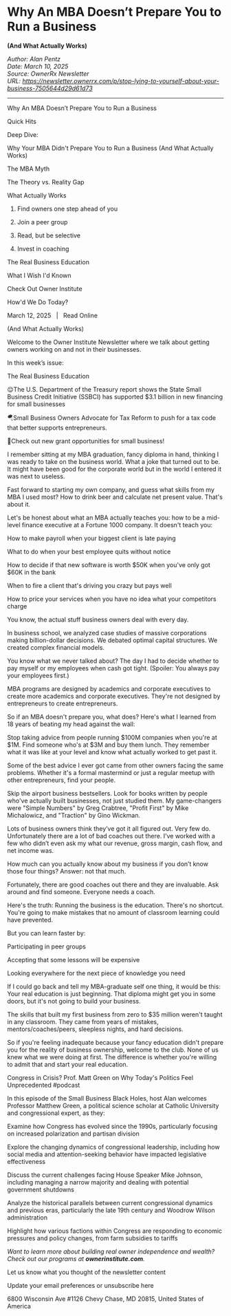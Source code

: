 # Why An MBA Doesn’t Prepare You to Run a Business
**(And What Actually Works)**

*Author: Alan Pentz*  
*Date: March 10, 2025*  
*Source: OwnerRx Newsletter*  
*URL: https://newsletter.ownerrx.com/p/stop-lying-to-yourself-about-your-business-7505644d29d61d73*

---

Why An MBA Doesn’t Prepare You to Run a Business

Quick Hits

Deep Dive:

Why Your MBA Didn't Prepare You to Run a Business (And What Actually Works)

The MBA Myth

The Theory vs. Reality Gap

What Actually Works

1. Find owners one step ahead of you

2. Join a peer group

3. Read, but be selective

4. Invest in coaching

The Real Business Education

What I Wish I'd Known

Check Out Owner Institute

How'd We Do Today?

March 12, 2025   |   Read Online

(And What Actually Works)

Welcome to the Owner Institute Newsletter where we talk about getting owners working on and not in their businesses.

In this week’s issue:

The Real Business Education

😌The U.S. Department of the Treasury report shows the State Small Business Credit Initiative (SSBCI) has supported $3.1 billion in new financing for small businesses

🪂Small Business Owners Advocate for Tax Reform to push for a tax code that better supports entrepreneurs.

🚀Check out new grant opportunities for small business!

I remember sitting at my MBA graduation, fancy diploma in hand, thinking I was ready to take on the business world. What a joke that turned out to be. It might have been good for the corporate world but in the world I entered it was next to useless.

Fast forward to starting my own company, and guess what skills from my MBA I used most? How to drink beer and calculate net present value. That's about it.

Let's be honest about what an MBA actually teaches you: how to be a mid-level finance executive at a Fortune 1000 company. It doesn't teach you:

How to make payroll when your biggest client is late paying

What to do when your best employee quits without notice

How to decide if that new software is worth $50K when you've only got $60K in the bank

When to fire a client that's driving you crazy but pays well

How to price your services when you have no idea what your competitors charge

You know, the actual stuff business owners deal with every day.

In business school, we analyzed case studies of massive corporations making billion-dollar decisions. We debated optimal capital structures. We created complex financial models.

You know what we never talked about? The day I had to decide whether to pay myself or my employees when cash got tight. (Spoiler: You always pay your employees first.)

MBA programs are designed by academics and corporate executives to create more academics and corporate executives. They're not designed by entrepreneurs to create entrepreneurs.

So if an MBA doesn't prepare you, what does? Here's what I learned from 18 years of beating my head against the wall:

Stop taking advice from people running $100M companies when you're at $1M. Find someone who's at $3M and buy them lunch. They remember what it was like at your level and know what actually worked to get past it.

Some of the best advice I ever got came from other owners facing the same problems. Whether it's a formal mastermind or just a regular meetup with other entrepreneurs, find your people.

Skip the airport business bestsellers. Look for books written by people who've actually built businesses, not just studied them. My game-changers were "Simple Numbers" by Greg Crabtree, "Profit First" by Mike Michalowicz, and "Traction" by Gino Wickman.

Lots of business owners think they’ve got it all figured out. Very few do. Unfortunately there are a lot of bad coaches out there. I’ve worked with a few who didn’t even ask my what our revenue, gross margin, cash flow, and net income was.

How much can you actually know about my business if you don’t know those four things? Answer: not that much.

Fortunately, there are good coaches out there and they are invaluable. Ask around and find someone. Everyone needs a coach.

Here's the truth: Running the business is the education. There's no shortcut. You're going to make mistakes that no amount of classroom learning could have prevented.

But you can learn faster by:

Participating in peer groups

Accepting that some lessons will be expensive

Looking everywhere for the next piece of knowledge you need

If I could go back and tell my MBA-graduate self one thing, it would be this: Your real education is just beginning. That diploma might get you in some doors, but it's not going to build your business.

The skills that built my first business from zero to $35 million weren't taught in any classroom. They came from years of mistakes, mentors/coaches/peers, sleepless nights, and hard decisions.

So if you're feeling inadequate because your fancy education didn't prepare you for the reality of business ownership, welcome to the club. None of us knew what we were doing at first. The difference is whether you're willing to admit that and start your real education.

Congress in Crisis? Prof. Matt Green on Why Today's Politics Feel Unprecedented #podcast

In this episode of the Small Business Black Holes, host Alan welcomes Professor Matthew Green, a political science scholar at Catholic University and congressional expert, as they:

Examine how Congress has evolved since the 1990s, particularly focusing on increased polarization and partisan division

Explore the changing dynamics of congressional leadership, including how social media and attention-seeking behavior have impacted legislative effectiveness

Discuss the current challenges facing House Speaker Mike Johnson, including managing a narrow majority and dealing with potential government shutdowns

Analyze the historical parallels between current congressional dynamics and previous eras, particularly the late 19th century and Woodrow Wilson administration

Highlight how various factions within Congress are responding to economic pressures and policy changes, from farm subsidies to tariffs

*Want to learn more about building real owner independence and wealth? Check out our programs at **ownerinstitute.com**.*

Let us know what you thought of the newsletter content

Update your email preferences or unsubscribe here

6800 Wisconsin Ave #1126
Chevy Chase, MD 20815, United States of America
